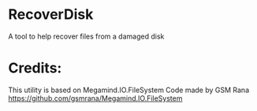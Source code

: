 # RecoverDisk
A tool to help recover files from a damaged disk

# Credits:
This utility is based on Megamind.IO.FileSystem Code made by GSM Rana
https://github.com/gsmrana/Megamind.IO.FileSystem
